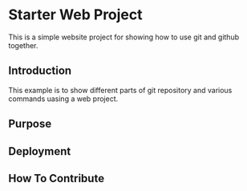 # Starter Web Project

This is a simple website project for showing 
how to use git and github together.

## Introduction

This example is to show different parts of git repository
and  various commands uasing a web project.

## Purpose

## Deployment

## How To Contribute